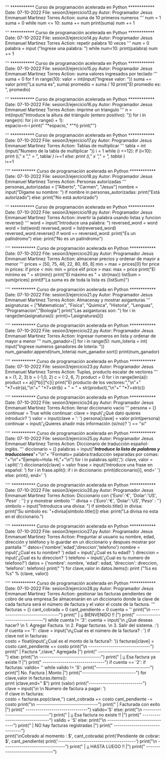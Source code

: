'''
*********** Curso de programación acelerada en Python ************
Date: 07-10-2022
File: sesion3/ejercicio13.py
Autor: Programador Jesus Emmanuel Martinez Torres
Action: suma de 10 primeros numeros
'''
num = 1
suma = 0
while num <= 10:
  suma += num
  print(suma)
  num += 1
  
  
  '''
*********** Curso de programación acelerada en Python ************
Date: 07-10-2022
File: sesion3/ejercicio14.py
Autor: Programador Jesus Emmanuel Martinez Torres
Action: repetir palabra 10 veces
'''
num = 0 
palabra = input ("Ingrese una palabra: ")
while num<10:
  print(palabra)
  num += 1
  
  
  '''
*********** Curso de programación acelerada en Python ************
Date: 07-10-2022
File: sesion3/ejercicio15.py
Autor: Programador Jesus Emmanuel Martinez Torres
Action: suma valores ingresados por teclado
'''
suma = 0
for f in range(10):
  valor = int(input("Ingrese valor: "))
  suma += valor
print("La suma es", suma)
promedio = suma / 10
print("El promedio es: ", promedio)


'''
*********** Curso de programación acelerada en Python ************
Date: 07-10-2022
File: sesion3/ejercicio16.py
Autor: Programador Jesus Emmanuel Martinez Torres
Action: imprime un triangulo
'''
n = int(input("Introduce la altura del triángulo (entero positivo): "))
for i in range(n): 
  for j in range(i + 1):  
    espacio=n-i
  print(" "*espacio," *"*i)
  print("")
  
  
  '''
*********** Curso de programación acelerada en Python ************
Date: 07-10-2022
File: sesion3/ejercicio17.py
Autor: Programador Jesus Emmanuel Martinez Torres
Action: Tablas de multiplicar
'''
tabla = int (input("Numero de la tabla de multiplicar "))
i = 1
while (i <=12):
  if (i<10):
    print (i,"  x "," = ", tabla*i )
    i+=1
  else:
    print (i," x "," = ", tabla*i )  
    i+=1


''''
*********** Curso de programación acelerada en Python ************
Date: 07-10-2022
File: sesion3/ejercicio18.py
Autor: Programador Jesus Emmanuel Martinez Torres
Action: Personas autorizadas
'''
personas_autorizadas = ["Alberto", "Carmen", "Jesus"]
nombre = input("Dígame su nombre: ")
if nombre in personas_autorizadas:
  print("Está autorizado")
else:
  print("No está autorizado")
  

'''
*********** Curso de programación acelerada en Python ************
Date: 07-10-2022
File: sesion3/ejercicio19.py
Autor: Programador Jesus Emmanuel Martinez Torres
Action: invertir la palabra usando listas y funcion reverse()
'''
word = input("Introduce una palabra: ")
reversed_word = word
word = list(word)
reversed_word = list(reversed_word)
reversed_word.reverse()
if word == reversed_word:
  print("Es un palíndromo")
else:
  print("No es un palíndromo")

''''
*********** Curso de programación acelerada en Python ************
Date: 07-10-2022
File: sesion3/ejercicio20.py
Autor: Programador Jesus Emmanuel Martinez Torres
Action: almacenar precios y ordenar de mayor a menor
'''
prices = [50, 75, 46, 22, 80, 65, 8]
min = max = prices[0]
for price in prices:
  if price < min:
    min = price
  elif price > max:
    max = price
print("El mínimo es " + str(min))
print("El máximo es " + str(max))
listSum = sum(prices)
print(f"La suma es de toda la lista es {listSum}")


''''
*********** Curso de programación acelerada en Python ************
Date: 07-10-2022
File: sesion3/ejercicio21.py
Autor: Programador Jesus Emmanuel Martinez Torres
Action: Almacenay y mostrar asiganturas
'''
asignaturas = ["Matematicas", "Fisica", "Quimica", "Historia", "Lenguas", "Programacion","Biologia"]
print("Las asiganturas son: ")
for i in range(len(asignaturas)):
  print(i+1,asignaturas[i])

  ''''
*********** Curso de programación acelerada en Python ************
Date: 07-10-2022
File: sesion3/ejercicio22.py
Autor: Programador Jesus Emmanuel Martinez Torres
Action: Ingresar numeros en lista y ordenar de mayor a menor
'''
num_ganador=[]
for i in range(5):
  num_loteria = int( input("Ingrese numeros ganadores de loteria: "))
  num_ganador.append(num_loteria)
num_ganador.sort()
print(num_ganador)


''''
*********** Curso de programación acelerada en Python ************
Date: 07-10-2022
File: sesion3/ejercicio23.py
Autor: Programador Jesus Emmanuel Martinez Torres
Action: Tuplas, producto escalar de vectores
'''
a = (1, 2, 3)
b = (-1,0, 2)
c = (-2, 6, 7)
product = 0
for i in range(len(a)):
  product += a[i]*b[i]*c[i]
print("El producto de los vectores:","\n"+" "*7+str(a),"\n"+" "*7+str(b) + " = " + str(product),"\n"+" "*7+str(c))


''''
*********** Curso de programación acelerada en Python ************
Date: 07-10-2022
File: sesion3/ejercicio24.py
Autor: Programador Jesus Emmanuel Martinez Torres
Action: llenar diccionario vacio 
'''
persona = {}
continuar = True
while continuar:
  clave = input('¿Qué dato quieres introducir? ')
  valor = input(clave + ': ')
  persona[clave] = valor
  print(persona)
  continuar = input('¿Quieres añadir más información (si/no)? ') == "si"


''''
*********** Curso de programación acelerada en Python ************
Date: 07-10-2022
File: sesion3/ejercicio25.py
Autor: Programador Jesus Emmanuel Martinez Torres
Action: Diccionario de traducción español-inglés.
'''
diccionario = {}
palabras = input("***Introduce la lista de palabras y traducciones***"+"\n"+ "Formato= palabra:traducción separadas por comas: "+"\n"+"Ejemplo=Hola: Hi,"+"\n")
for i in palabras.split(','):
  clave, valor = i.split(':')
  diccionario[clave] = valor
frase = input('Introduce una frase en español: ')
for i in frase.split():
  if i in diccionario:
    print(diccionario[i], end=' ')
  else:
    print(i, end=' ')


''''
*********** Curso de programación acelerada en Python ************
Date: 07-10-2022
File: sesion3/ejercicio26.py
Autor: Programador Jesus Emmanuel Martinez Torres
Action: Diccionario con {'Euro':'€', 'Dolar':'US$', 'Peso':’$'} y y monstrar simbolo
'''
divisa = {'Euro':'€', 'Dolar':'US$', 'Peso':'$'}
simbolo = input("Introduzca una divisa: ")
if simbolo.title() in divisa:
    print("Su simbolo es: "+divisa[simbolo.title()])
else:
    print("La divisa no esta en el diccionario.")


''''
*********** Curso de programación acelerada en Python ************
Date: 07-10-2022
File: sesion3/ejercicio27.py
Autor: Programador Jesus Emmanuel Martinez Torres
Action: Preguntar al usuario su nombre, edad, dirección y teléfono y lo guardar en un diccionario y despues mostrar por pantalla
'''
datos={'nombre','edad','direccion','telefono'}
nombre = input('¿Cual es tu nombre? ')
edad = input('¿Cual es tu edad? ')
direccion = input('¿Cual es tu direccion? ')
telefono = input('¿Cual es tu numero de telefono?')
datos = {'nombre': nombre, 'edad': edad, 'direccion': direccion, 'telefono': telefono}
print(" ")
for clave,valor in datos.items(): 
     print ("%s es %s" % (clave, valor))


''''
*********** Curso de programación acelerada en Python ************
Date: 07-10-2022
File: sesion3/ejercicio28.py
Autor: Programador Jesus Emmanuel Martinez Torres
Action: gestionar las facturas pendientes de cobro de una empresa.Se almacenarán en un diccionario donde la clave de cada factura será el número de factura y el valor el coste de la factura.
'''
facturas = {}
cant_cobrada = 0
cant_pendiente = 0
cuenta = ''
print("\n -------------------------------")
print(" | ¡¡      BIENVENIDO !!        |")
print(" -------------------------------")
while cuenta != '3':
    cuenta = input('\n ¿Que deseas hacer? \n 1. Agregar Factura. \n 2. Pagar facturas. \n 3. Salir del sistema. :')
    if cuenta == '1':
          clave = input('\n¿Cual es el número de la factura? : ')
          if clave not  in facturas:  
            costo = float(input('¿Cual es el monto de la factura?: '))
            facturas[clave] = costo
            cant_pendiente += costo
            print("\n -------------------------------")
            print(" |  Factura ",clave," Agregada     |")
            print(" -------------------------------")
          else:
            print("\n -------------------------------")
            print(" | ¡¡ Esa factura ya existe !! |")
            print(" -------------------------------")
    if cuenta == '2':
      if facturas:
        valido= ''
        while valido != 'S':
          print("---------------------------")
          print("| No. Factura |  Monto    |")
          print("---------------------------")
          for clave,valor in facturas.items():         
            print (clave,end="  $")
            print (valor)
          print("---------------------------")  
          clave = input('\n \n Numero de factura a pagar: ')  
          if clave in facturas:       
            costo = facturas.pop(clave,'')
            cant_cobrada += costo
            cant_pendiente -= costo
            print("\n -------------------------------")
            print(" |      Facturada con exito     |")
            print(" -------------------------------")
            valido='S'
          else:
            print("\n -------------------------------")
            print(" | ¡¡ Esa factura no existe !! |")
            print(" -------------------------------")
            valido = 'S'
      else:
        print("\n -------------------------------")
        print(" | NO hay facturas registradas |")
        print(" -------------------------------")        
    print('\nCobrado al momento : $', cant_cobrada)
    print('Pendiente de cobrar: $', cant_pendiente)
    print('---------------------------------------')
print("\n -------------------------------")
print(" | ¡¡      HASTA LUEGO !!       |")
print(" -------------------------------")  
